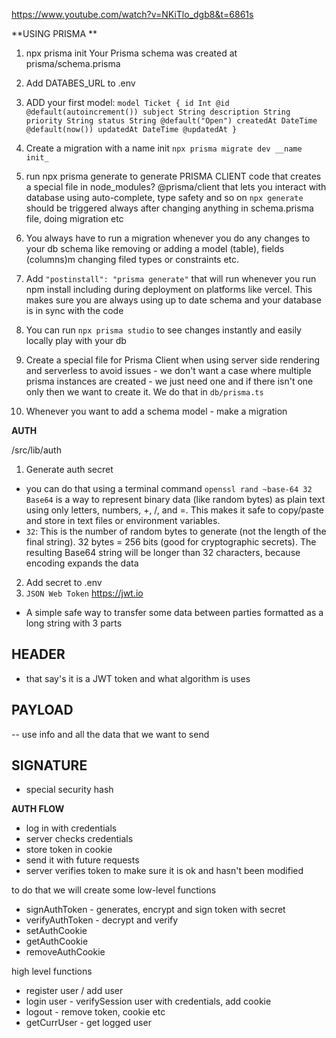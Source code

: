 https://www.youtube.com/watch?v=NKiTlo_dgb8&t=6861s

**USING PRISMA **

1.  npx prisma init
    Your Prisma schema was created at prisma/schema.prisma
2.  Add DATABES_URL to .env
3.  ADD your first model:
    `model Ticket {
id Int @id @default(autoincrement())
subject String
description String
priority String
status String @default("Open")
createdAt DateTime @default(now())
updatedAt DateTime @updatedAt
}`
4.  Create a migration with a name init
    `npx prisma migrate dev __name init_`

5.  run npx prisma generate to generate PRISMA CLIENT code that creates a special file in node_modules?
    @prisma/client that lets you interact with database using auto-complete, type safety and so on
    `npx generate` should be triggered always after changing anything in schema.prisma file, doing migration etc
6.  You always have to run a migration whenever you do any changes to your db schema like removing or adding a model
    (table), fields (columns)m changing filed types or constraints etc.
7.  Add `"postinstall": "prisma generate"` that will run whenever you run npm install including during deployment
    on platforms like vercel. This makes sure you are always using up to date schema and your database is in sync
    with the code
8.  You can run `npx prisma studio` to see changes instantly and easily locally play with your db
9.  Create a special file for Prisma Client when using server side rendering and serverless to avoid issues - we
    don't want a case where multiple prisma instances are created - we just need one and if there isn't one only then
    we want to create it. We do that in `db/prisma.ts`
10. Whenever you want to add a schema model - make a migration

**AUTH**

/src/lib/auth
1. Generate auth secret

- you can do that using a terminal command `openssl rand ~base-64 32`
  `Base64` is a way to represent binary data (like random bytes) as plain text using only letters, numbers, +, /, and =. This makes it safe to copy/paste and store in text files or environment variables.
- `32`:
  This is the number of random bytes to generate (not the length of the final string).
  32 bytes = 256 bits (good for cryptographic secrets).
  The resulting Base64 string will be longer than 32 characters, because encoding expands the data

2. Add secret to .env
3. `JSON Web Token` https://jwt.io

- A simple safe way to transfer some data between parties formatted as a long string with 3 parts

## HEADER

- that say's it is a JWT token and what algorithm is uses

## PAYLOAD

-- use info and all the data that we want to send

## SIGNATURE

- special security hash

**AUTH FLOW**

- log in with credentials
- server checks credentials
- store token in cookie
- send it with future requests
- server verifies token to make sure it is ok and hasn't been modified

to do that we will create some low-level functions

- signAuthToken - generates, encrypt and sign token with secret
- verifyAuthToken - decrypt and verify
- setAuthCookie
- getAuthCookie
- removeAuthCookie

high level functions

- register user / add user
- login user - verifySession user with credentials, add cookie
- logout - remove token, cookie etc
- getCurrUser - get logged user
